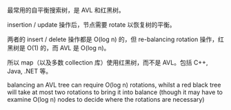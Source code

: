 
最常用的自平衡搜索树，是 AVL 和红黑树。

insertion / update 操作后，节点需要 rotate 以恢复树的平衡。

两者的 insert / delete 操作都是 O(log n) 的，但 re-balancing rotation 操作，红黑树是 O(1) 的，而 AVL 是 O(log n)。

所以 map（以及多数 collection 库）使用红黑树，而不是 AVL。包括 C++, Java, .NET 等。

balancing an AVL tree can require O(log n) rotations, whilst a red black tree will take at most two rotations to bring it into balance (though it may have to examine O(log n) nodes to decide where the rotations are necessary)

